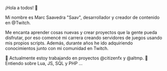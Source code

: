 ¡Hola a todos! 👋

Mi nombre es Marc Saavedra "Saav", desarrollador y creador de contenido en @Twitch.

Me encanta aprender cosas nuevas y crear proyectos que la gente pueda disfrutar, por eso comencé mi carrera creando servidores de juegos usando mis propios scripts. Además, durante años he ido adquiriendo conocimientos junto con mi comunidad en Twitch.

🔭 Actualmente estoy trabajando en proyectos @citizenfx y @altmp.
💬 Entiendo sobre Lua, JS, SQL y PHP ...
